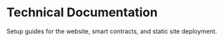 # Technical Documentation
Setup guides for the website, smart contracts, and static site deployment.
